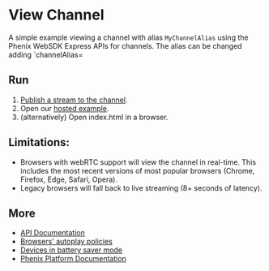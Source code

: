 # View Channel

A simple example viewing a channel with alias `MyChannelAlias` using the Phenix WebSDK Express APIs for channels.
The alias can be changed adding `channelAlias=<REPLACE>

## Run

1. [Publish a stream to the channel](../ChannelPublisher/).
2. Open our [hosted example](https://phenixrts.com/examples/ChannelViewer).
3. (alternatively) Open index.html in a browser.

## Limitations:

- Browsers with webRTC support will view the channel in real-time. This includes the most recent versions of most popular browsers (Chrome, Firefox, Edge, Safari, Opera).
- Legacy browsers will fall back to live streaming (8+ seconds of latency).

## More

- [API Documentation](https://phenixrts.com/docs/web/#view-a-channel)
- [Browsers' autoplay policies](https://phenixrts.com/docs/faq/index.html#why-isnt-autoplay-working)
- [Devices in battery saver mode](https://phenixrts.com/docs/faq/index.html#why-is-playback-blocked-in-battery-saver-mode)
- [Phenix Platform Documentation](http://phenixrts.com/docs/)
